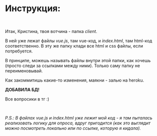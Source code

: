 <h1>Инструкция:</h1> <br>
<p> Итак, Кристина, твоя вотчина - папка <i>client</i>.</p>
<p> В ней уже лежат файлы <i>vue.js</i>, там vue-код, и <i>index.html</i>, там html-код соответственно. В эту же папку клади все html и css файлы, если потребуется.</p>
<p> В принципе, можешь называть файлы внутри этой папки, как хочешь (просто следи за ссылками между ними). Только саму папку не переименовывай.</p> 
<p> Как закоммитишь какие-то изменения, маякни - залью на heroku.</p> 
<p><b>ДОБАВИЛА БД!</b></p> 
<p>Все вопросики в тг :)</p><br>
<p><i> P.S.: В файлах vue.js и index.html уже лежит мой код - я там пыталась реализовать логику для опроса, вдруг пригодится (как это выглядит можно посмотреть локально или по ссылке, которую я кидала).</i></p>

